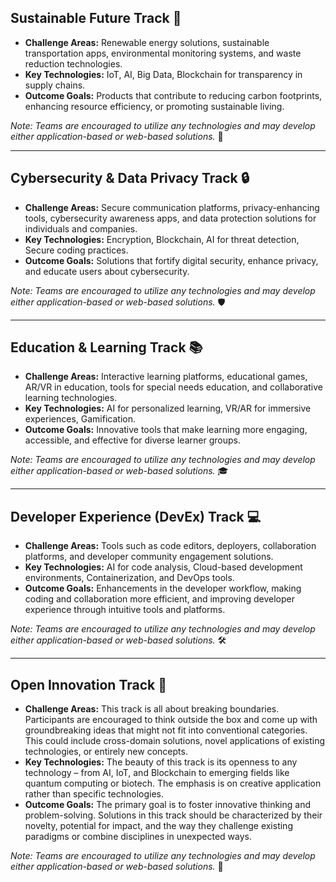 ## Sustainable Future Track 🌱

- **Challenge Areas:** Renewable energy solutions, sustainable transportation apps, environmental monitoring systems, and waste reduction technologies.
- **Key Technologies:** IoT, AI, Big Data, Blockchain for transparency in supply chains.
- **Outcome Goals:** Products that contribute to reducing carbon footprints, enhancing resource efficiency, or promoting sustainable living.

*Note: Teams are encouraged to utilize any technologies and may develop either application-based or web-based solutions.* 🚀

---

## Cybersecurity & Data Privacy Track 🔒

- **Challenge Areas:** Secure communication platforms, privacy-enhancing tools, cybersecurity awareness apps, and data protection solutions for individuals and companies.
- **Key Technologies:** Encryption, Blockchain, AI for threat detection, Secure coding practices.
- **Outcome Goals:** Solutions that fortify digital security, enhance privacy, and educate users about cybersecurity.

*Note: Teams are encouraged to utilize any technologies and may develop either application-based or web-based solutions.* 🛡️

---

## Education & Learning Track 📚

- **Challenge Areas:** Interactive learning platforms, educational games, AR/VR in education, tools for special needs education, and collaborative learning technologies.
- **Key Technologies:** AI for personalized learning, VR/AR for immersive experiences, Gamification.
- **Outcome Goals:** Innovative tools that make learning more engaging, accessible, and effective for diverse learner groups.

*Note: Teams are encouraged to utilize any technologies and may develop either application-based or web-based solutions.* 🎓

---

## Developer Experience (DevEx) Track 💻

- **Challenge Areas:** Tools such as code editors, deployers, collaboration platforms, and developer community engagement solutions.
- **Key Technologies:** AI for code analysis, Cloud-based development environments, Containerization, and DevOps tools.
- **Outcome Goals:** Enhancements in the developer workflow, making coding and collaboration more efficient, and improving developer experience through intuitive tools and platforms.

*Note: Teams are encouraged to utilize any technologies and may develop either application-based or web-based solutions.* 🛠️

---

## Open Innovation Track 🚀

- **Challenge Areas:** This track is all about breaking boundaries. Participants are encouraged to think outside the box and come up with groundbreaking ideas that might not fit into conventional categories. This could include cross-domain solutions, novel applications of existing technologies, or entirely new concepts.
- **Key Technologies:** The beauty of this track is its openness to any technology – from AI, IoT, and Blockchain to emerging fields like quantum computing or biotech. The emphasis is on creative application rather than specific technologies.
- **Outcome Goals:** The primary goal is to foster innovative thinking and problem-solving. Solutions in this track should be characterized by their novelty, potential for impact, and the way they challenge existing paradigms or combine disciplines in unexpected ways.

*Note: Teams are encouraged to utilize any technologies and may develop either application-based or web-based solutions.* 🧠
